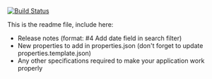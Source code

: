 [![Build Status](https://travis-ci.org/mango-app/mango-core.svg?branch=development)](https://travis-ci.org/mango-app/mango-core)

This is the readme file, include here:
- Release notes (format: #4 Add date field in search filter)
- New properties to add in properties.json (don't forget to update properties.template.json)
- Any other specifications required to make your application work properly
